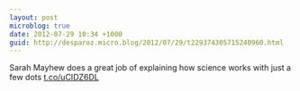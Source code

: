 ```yaml
---
layout: post
microblog: true
date: 2012-07-29 10:34 +1000
guid: http://desparoz.micro.blog/2012/07/29/t229374305715240960.html
---
```

Sarah Mayhew does a great job of explaining how science works with just a few dots [t.co/uCIDZ6DL](http://t.co/uCIDZ6DL)
